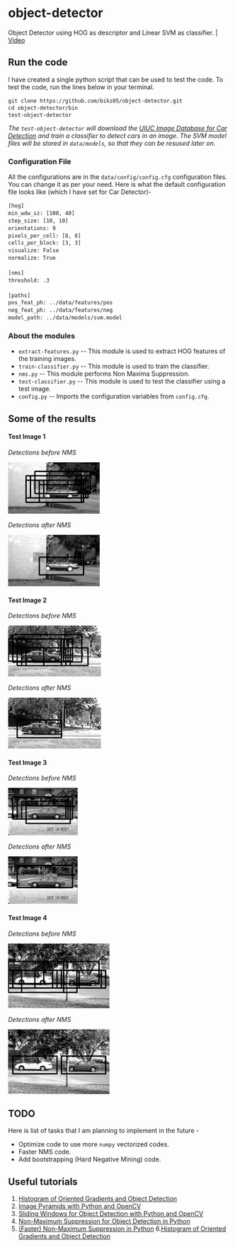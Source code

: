 # object-detector
Object Detector using HOG as descriptor and Linear SVM as classifier. | [Video](https://youtu.be/Ykmi1wlGILE)

## Run the code

I have created a single python script that can be used to test the code. To test the code, run the lines below in your terminal.

```shell
git clone https://github.com/bikz05/object-detector.git
cd object-detector/bin
test-object-detector
```

_The `test-object-detector` will download the [UIUC Image Database for Car Detection](https://cogcomp.cs.illinois.edu/Data/Car/) and train a classifier to detect cars in an image. The SVM model files will be stored in `data/models`, so that they can be resused later on._

### Configuration File

All the configurations are in the `data/config/config.cfg` configuration files. You can change it as per your need. Here is what the default configuration file looks like (which I have set for Car Detector)-

```bash
[hog]
min_wdw_sz: [100, 40]
step_size: [10, 10]
orientations: 9
pixels_per_cell: [8, 8]
cells_per_block: [3, 3]
visualize: False
normalize: True

[nms]
threshold: .3

[paths]
pos_feat_ph: ../data/features/pos
neg_feat_ph: ../data/features/neg
model_path: ../data/models/svm.model
```

### About the modules

* `extract-features.py` -- This module is used to extract HOG features of the training images.
* `train-classifier.py` -- This module is used to train the classifier.
* `nms.py` -- This module performs Non Maxima Suppression.
* `test-classifier.py` -- This module is used to test the classifier using a test image.
* `config.py` -- Imports the configuration variables from `config.cfg`.

## Some of the results

#### Test Image 1
_Detections before NMS_

![Image 1](data/images/test-im-1.png)

_Detections after NMS_

![](data/images/test-im-1-nms.png)
#### Test Image 2
_Detections before NMS_

![](data/images/test-im-2.png)

_Detections after NMS_

![](data/images/test-im-2-nms.png)
#### Test Image 3
_Detections before NMS_

![](data/images/test-im-3.png)

_Detections after NMS_

![](data/images/test-im-3-nms.png)
#### Test Image 4
_Detections before NMS_

![](data/images/test-im-4.png)

_Detections after NMS_

![](data/images/test-im-4-nms.png)

## TODO

Here is list of tasks that I am planning to implement in the future -

* Optimize code to use more `numpy` vectorized codes.
* Faster NMS code.
* Add bootstrapping (Hard Negative Mining) code.


## Useful tutorials

1. [Histogram of Oriented Gradients and Object Detection](http://www.pyimagesearch.com/2014/11/10/histogram-oriented-gradients-object-detection/)
2. [Image Pyramids with Python and OpenCV](http://www.pyimagesearch.com/2015/03/16/image-pyramids-with-python-and-opencv/)
3. [Sliding Windows for Object Detection with Python and OpenCV](http://www.pyimagesearch.com/2015/03/23/sliding-windows-for-object-detection-with-python-and-opencv/)
4. [Non-Maximum Suppression for Object Detection in Python](http://www.pyimagesearch.com/2014/11/17/non-maximum-suppression-object-detection-python/)
5. [(Faster) Non-Maximum Suppression in Python](http://www.pyimagesearch.com/2015/02/16/faster-non-maximum-suppression-python/)
6.[Histogram of Oriented Gradients and Object Detection](https://sites.google.com/view/geeky-traveller/computer-vision/histogram-of-oriented-gradients-and-object-detection)
